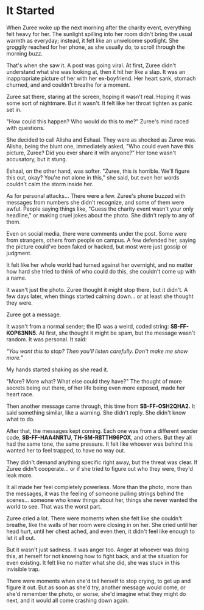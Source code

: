 # It Started

When Zuree woke up the next morning after the charity event, everything felt heavy for her. The sunlight spilling into her room didn't bring the usual warmth as everyday; instead, it felt like an unwelcome spotlight. She groggily reached for her phone, as she usually do, to scroll through the morning buzz.

That's when she saw it. A post was going viral. At first, Zuree didn't understand what she was looking at, then it hit her like a slap. It was an inappropriate picture of her with her ex-boyfriend. Her heart sank, stomach churned, and and couldn't breathe for a moment.

Zuree sat there, staring at the screen, hoping it wasn't real. Hoping it was some sort of nightmare. But it wasn't. It felt like her throat tighten as panic set in. 

"How could this happen? Who would do this to me?" Zuree's mind raced with questions.

She decided to call Alisha and Eshaal. They were as shocked as Zuree was. Alisha, being the blunt one, immediately asked, "Who could even have this picture, Zuree? Did you ever share it with anyone?" Her tone wasn't accusatory, but it stung.

Eshaal, on the other hand, was softer. "Zuree, this is horrible. We'll figure this out, okay? You're not alone in this," she said, but even her words couldn't calm the storm inside her.

As for personal attacks... There were a few. Zuree's phone buzzed with messages from numbers she didn't recognize, and some of them were awful. People saying things like, "Guess the charity event wasn't your only headline," or making cruel jokes about the photo. She didn't reply to any of them.

Even on social media, there were comments under the post. Some were from strangers, others from people on campus. A few defended her, saying the picture could've been faked or hacked, but most were just gossip or judgment.

It felt like her whole world had turned against her overnight, and no matter how hard she tried to think of who could do this, she couldn't come up with a name.

It wasn't just the photo. Zuree thought it might stop there, but it didn't. A few days later, when things started calming down... or at least she thought they were. 

Zuree got a message.  

It wasn't from a normal sender; the ID was a weird, coded string: **SB-FF-KOP63NN5.** At first, she thought it might be spam, but the message wasn't random. It was personal. It said:  

*"You want this to stop? Then you'll listen carefully. Don't make me show more.*"  

My hands started shaking as she read it. 

"More? More what? What else could they have?" The thought of more secrets being out there, of her life being even more exposed, made her heart race.  

Then another message came through, this time from **SB-FF-OSH2QHA2.** It said something similar, like a warning. She didn't reply. She didn't know what to do.  

After that, the messages kept coming. Each one was from a different sender code, **SB-FF-HAA4NRTU**, **TH-SM-RBTTH96POX**, and others. But they all had the same tone, the same pressure. It felt like whoever was behind this wanted her to feel trapped, to have no way out.  

They didn't demand anything specific right away, but the threat was clear. If Zuree didn't cooperate... or if she tried to figure out who they were, they'd leak more.

It all made her feel completely powerless. More than the photo, more than the messages, it was the feeling of someone pulling strings behind the scenes... someone who knew things about her, things she never wanted the world to see. That was the worst part.

Zuree cried a lot. There were moments when she felt like she couldn't breathe, like the walls of her room were closing in on her. She cried until her head hurt, until her chest ached, and even then, it didn't feel like enough to let it all out.

But it wasn't just sadness. it was anger too. Anger at whoever was doing this, at herself for not knowing how to fight back, and at the situation for even existing. It felt like no matter what she did, she was stuck in this invisible trap.

There were moments when she'd tell herself to stop crying, to get up and figure it out. But as soon as she'd try, another message would come, or she'd remember the photo, or worse, she'd imagine what they might do next, and it would all come crashing down again.